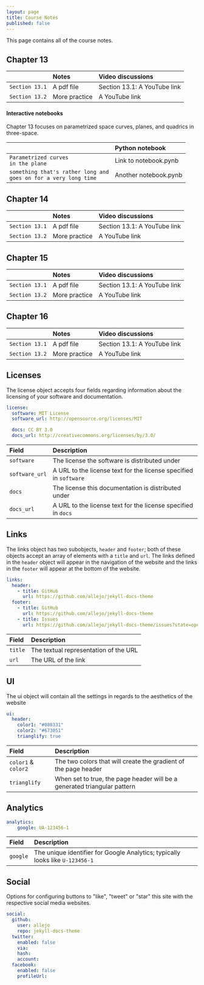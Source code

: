 ```yaml
---
layout: page
title: Course Notes
published: false
---
```


This page contains all of the course notes. 

## Chapter 13

|                | Notes            | Video discussions            |
|:---------------|:-----------------|:-----------------------------|
| `Section 13.1` | A pdf file       | Section 13.1: A YouTube link |
| `Section 13.2` | More practice    | A YouTube link               |

#### Interactive notebooks

Chapter 13 focuses on parametrized space curves, planes, and quadrics in three-space.

|        | Python notebook |
|:----------|:-------------------|
| `Parametrized curves` <br /> `in the plane`| Link to notebook.pynb |
| `something that's rather long and` <br /> `goes on for a very long time` | Another notebook.pynb |


## Chapter 14

|                | Notes            | Video discussions            |
|:---------------|:-----------------|:-----------------------------|
| `Section 13.1` | A pdf file       | Section 13.1: A YouTube link |
| `Section 13.2` | More practice    | A YouTube link               |

## Chapter 15

|                | Notes            | Video discussions            |
|:---------------|:-----------------|:-----------------------------|
| `Section 13.1` | A pdf file       | Section 13.1: A YouTube link |
| `Section 13.2` | More practice    | A YouTube link               |

## Chapter 16

|                | Notes            | Video discussions            |
|:---------------|:-----------------|:-----------------------------|
| `Section 13.1` | A pdf file       | Section 13.1: A YouTube link |
| `Section 13.2` | More practice    | A YouTube link               |

## Licenses

The license object accepts four fields regarding information about the licensing of your software and documentation.

```yaml
license:
  software: MIT License
  software_url: http://opensource.org/licenses/MIT

  docs: CC BY 3.0
  docs_url: http://creativecommons.org/licenses/by/3.0/
```

| Field          | Description                                                       |
|:---------------|:------------------------------------------------------------------|
| `software`     | The license the software is distributed under                     |
| `software_url` | A URL to the license text for the license specified in `software` |
| `docs`         | The license this documentation is distributed under               |
| `docs_url`     | A URL to the license text for the license specified in `docs`     |

## Links

The links object has two subobjects, `header` and `footer`; both of these objects accept an array of elements with a `title` and `url`. The links defined in the `header` object will appear in the navigation of the website and the links in the `footer` will appear at the bottom of the website.

```yaml
links:
  header:
    - title: GitHub
      url: https://github.com/allejo/jekyll-docs-theme
  footer:
    - title: GitHub
      url: https://github.com/allejo/jekyll-docs-theme
    - title: Issues
      url: https://github.com/allejo/jekyll-docs-theme/issues?state=open
```

| Field   | Description                           |
|:--------|:--------------------------------------|
| `title` | The textual representation of the URL |
| `url`   | The URL of the link                   |

## UI

The ui object will contain all the settings in regards to the aesthetics of the website

```yaml
ui:
  header:
    color1: "#080331"
    color2: "#673051"
    trianglify: true
```

| Field               | Description                                                               |
|:--------------------|:--------------------------------------------------------------------------|
| `color1` & `color2` | The two colors that will create the gradient of the page header           |
| `trianglify`        | When set to true, the page header will be a generated triangular pattern  |

## Analytics

```yaml
analytics:
    google: UA-123456-1
```

| Field    | Description                                                                   |
|:---------|:------------------------------------------------------------------------------|
| `google` | The unique identifier for Google Analytics; typically looks like `U-123456-1` |

## Social

Options for configuring buttons to "like", "tweet" or "star" this site with the respective social media websites.

```yaml
social:
  github:
    user: allejo
    repo: jekyll-docs-theme
  twitter:
    enabled: false
    via:
    hash:
    account:
  facebook:
    enabled: false
    profileUrl:
```
